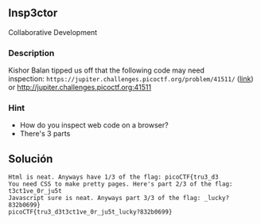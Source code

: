 ## Insp3ctor
Collaborative Development
### Description 
Kishor Balan tipped us off that the following code may need inspection: `https://jupiter.challenges.picoctf.org/problem/41511/` ([link](https://jupiter.challenges.picoctf.org/problem/41511/)) or http://jupiter.challenges.picoctf.org:41511

### Hint

- How do you inspect web code on a browser?
- There's 3 parts

## Solución 

```
Html is neat. Anyways have 1/3 of the flag: picoCTF{tru3_d3
You need CSS to make pretty pages. Here's part 2/3 of the flag: t3ct1ve_0r_ju5t
Javascript sure is neat. Anyways part 3/3 of the flag: _lucky?832b0699}
picoCTF{tru3_d3t3ct1ve_0r_ju5t_lucky?832b0699}
```

